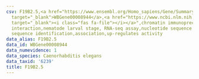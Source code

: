 ```yaml
---
csv: F19B2.5,<a href="https://www.ensembl.org/Homo_sapiens/Gene/Summary?db=core;g=WBGene00008944"
  target="_blank">WBGene00008944</a>,<a href="https://www.ncbi.nlm.nih.gov/pubmed/27688402"
  target="_blank"><i class="fas fa-file"></i></a>",chromatin immunoprecipitation assay,direct
  interaction,nematode larval stage, RNA-seq assay,nucleotide sequence identification,nucleotide
  sequence identification,association,up-regulates activity
data_alias: F19B2.5
data_id: WBGene00008944
data_numevidence: 1
data_species: Caenorhabditis elegans
data_taxid: '6239'
title: F19B2.5
---
```

